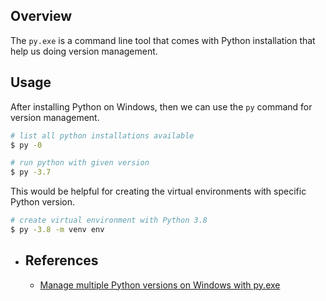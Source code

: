 ## Overview

The `py.exe` is a command line tool that comes with Python installation that help us doing version management.
## Usage

After installing Python on Windows, then we can use the `py` command for version management.

```bash
# list all python installations available
$ py -0

# run python with given version
$ py -3.7
```

This would be helpful for creating the virtual environments with specific Python version.

```bash
# create virtual environment with Python 3.8
$ py -3.8 -m venv env
```
- ## References
	- [Manage multiple Python versions on Windows with py.exe](https://changhsinlee.com/windows-py-launcher/)